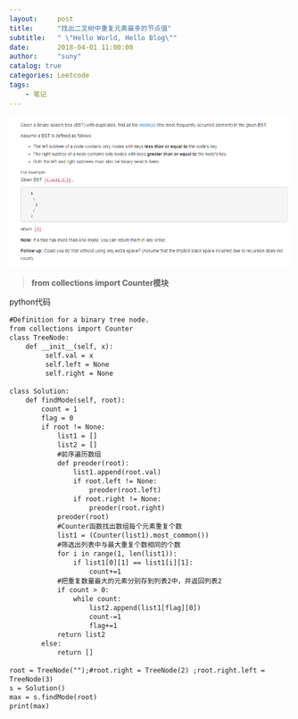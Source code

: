 ```yaml
---
layout:     post
title:      "找出二叉树中重复元素最多的节点值"
subtitle:   " \"Hello World, Hello Blog\""
date:       2018-04-01 11:00:00
author:     "suny"
catalog: true
categories: Leetcode
tags:
    - 笔记
---
```

<img src="/img/FindModeinBinarySearchTree.jpg"/>

> **from collections import Counter模块**

python代码

	#Definition for a binary tree node.
	from collections import Counter 
	class TreeNode:
	    def __init__(self, x):
	         self.val = x
	         self.left = None
	         self.right = None
	
	class Solution:
	    def findMode(self, root):
	        count = 1
	        flag = 0
	        if root != None:
	            list1 = []
	            list2 = []
	            #前序遍历数组
	            def preoder(root):
	                list1.append(root.val)
	                if root.left != None:
	                    preoder(root.left)
	                if root.right != None:
	                    preoder(root.right)
	            preoder(root)
	            #Counter函数找出数组每个元素重复个数
	            list1 = (Counter(list1).most_common())
	            #筛选出列表中与最大重复个数相同的个数
	            for i in range(1, len(list1)):
	                if list1[0][1] == list1[i][1]:
	                    count+=1
	            #把重复数量最大的元素分别存到列表2中，并返回列表2
	            if count > 0:
	                while count:
	                    list2.append(list1[flag][0])
	                    count-=1
	                    flag+=1
	            return list2
	        else:
	            return []
	        
	root = TreeNode("");#root.right = TreeNode(2) ;root.right.left = TreeNode(3)             
	s = Solution()
	max = s.findMode(root)
	print(max)
	
	


